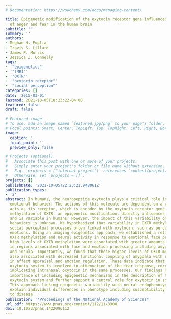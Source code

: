 ```yaml
---
# Documentation: https://wowchemy.com/docs/managing-content/

title: Epigenetic modification of the oxytocin receptor gene influences the perception
  of anger and fear in the human brain
subtitle: ''
summary: ''
authors:
- Meghan H. Puglia
- Travis S. Lillard
- James P. Morris
- Jessica J. Connelly
tags:
- '"epigenetics"'
- '"fMRI"'
- '"OXTR"'
- '"oxytocin receptor"'
- '"social perception"'
categories: []
date: '2015-03-01'
lastmod: 2021-10-05T18:23:22-04:00
featured: false
draft: false

# Featured image
# To use, add an image named `featured.jpg/png` to your page's folder.
# Focal points: Smart, Center, TopLeft, Top, TopRight, Left, Right, BottomLeft, Bottom, BottomRight.
image:
  caption: ''
  focal_point: ''
  preview_only: false

# Projects (optional).
#   Associate this post with one or more of your projects.
#   Simply enter your project's folder or file name without extension.
#   E.g. `projects = ["internal-project"]` references `content/project/deep-learning/index.md`.
#   Otherwise, set `projects = []`.
projects: []
publishDate: '2021-10-05T22:23:21.948061Z'
publication_types:
- '2'
abstract: In humans, the neuropeptide oxytocin plays a critical role in social and
  emotional behavior. The actions of this molecule are dependent on a protein that
  acts as its receptor, which is encoded by the oxytocin receptor gene (OXTR). DNA
  methylation of OXTR, an epigenetic modification, directly influences gene transcription
  and is variable in humans. However, the impact of this variability on specific social
  behaviors is unknown. We hypothesized that variability in OXTR methylation impacts
  social perceptual processes often linked with oxytocin, such as perception of facial
  emotions. Using an imaging epigenetic approach, we established a relationship between
  OXTR methylation and neural activity in response to emotional face processing. Specifically,
  high levels of OXTR methylation were associated with greater amounts of activity
  in regions associated with face and emotion processing including amygdala, fusiform,
  and insula. Importantly, we found that these higher levels of OXTR methylation were
  also associated with decreased functional coupling of amygdala with regions involved
  in affect appraisal and emotion regulation. These data indicate that the human endogenous
  oxytocin system is involved in attenuation of the fear response, corroborating research
  implicating intranasal oxytocin in the same processes. Our findings highlight the
  importance of including epigenetic mechanisms in the description of the endogenous
  oxytocin system and further support a central role for oxytocin in social cognition.
  This approach linking epigenetic variability with neural endophenotypes may broadly
  explain individual differences in phenotype including susceptibility or resilience
  to disease.
publication: '*Proceedings of the National Academy of Sciences*'
url_pdf: https://www.pnas.org/content/112/11/3308
doi: 10.1073/pnas.1422096112
---
```

